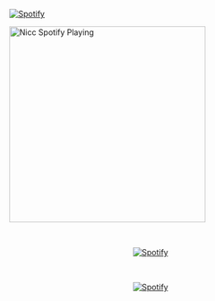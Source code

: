 [![Spotify](https://spotifynicc.vercel.app/api/spotify)](https://open.spotify.com/user/NicolasLaR)


[<img src="https://spotifynicc.vercel.app/api/spotify" alt="Nicc Spotify Playing" width="350" />](https://open.spotify.com/user/NicolasLaR)


&nbsp;<div align="center">
  [![Spotify](https://https://spotifynicc.vercel.app/api/spotify?background_color=0d1117&border_color=ffffff)](https://open.spotify.com/user/NicolasLaR)
</div>

&nbsp;<div align="center">
  [![Spotify](https://novatorem.vercel.app/api/spotify?background_color=0d1117&border_color=ffffff)](https://open.spotify.com/user/omnitenebris)
</div>
